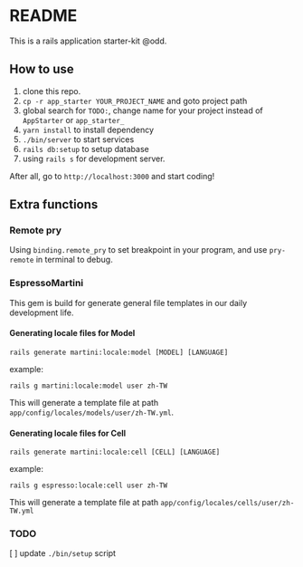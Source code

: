 # README

This is a rails application starter-kit @odd.

## How to use

1. clone this repo.
2. `cp -r app_starter YOUR_PROJECT_NAME` and goto project path
3. global search for `TODO:`, change name for your project instead of `AppStarter` or `app_starter_`
4. `yarn install` to install dependency
5. `./bin/server` to start services
6. `rails db:setup` to setup database
7. using `rails s` for development server.

After all, go to `http://localhost:3000` and start coding!

## Extra functions

### Remote pry

Using `binding.remote_pry` to set breakpoint in your program, and use `pry-remote` in terminal to debug.

### EspressoMartini

This gem is build for generate general file templates in our daily development life.

#### Generating locale files for Model

`rails generate martini:locale:model [MODEL] [LANGUAGE]`

example:

`rails g martini:locale:model user zh-TW`

This will generate a template file at path `app/config/locales/models/user/zh-TW.yml`.

#### Generating locale files for Cell

`rails generate martini:locale:cell [CELL] [LANGUAGE]`

example:

`rails g espresso:locale:cell user zh-TW`

This will generate a template file at path  `app/config/locales/cells/user/zh-TW.yml`

### TODO
[ ] update `./bin/setup` script

